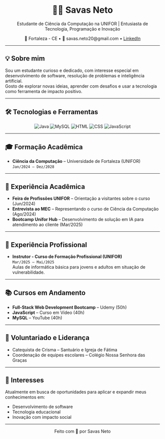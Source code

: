 <h1 align="center">👨‍💻 Savas Neto</h1>

<p align="center">
  Estudante de Ciência da Computação na UNIFOR | Entusiasta de Tecnologia, Programação e Inovação
</p>

<p align="center">
  📍 Fortaleza - CE • 📧 savas.neto20@gmail.com • 
  <a href="https://br.linkedin.com/in/savasneto" target="_blank">LinkedIn</a>
</p>

---

## 💡 Sobre mim

Sou um estudante curioso e dedicado, com interesse especial em desenvolvimento de software, resolução de problemas e inteligência artificial.  
Gosto de explorar novas ideias, aprender com desafios e usar a tecnologia como ferramenta de impacto positivo.

---

## 🛠️ Tecnologias e Ferramentas

<div align="center">
  <img src="https://img.icons8.com/color/48/000000/java-coffee-cup-logo.png" alt="Java" title="Java"/>
  <img src="https://img.icons8.com/ios-filled/48/000000/mysql-logo.png" alt="MySQL" title="MySQL"/>
  <img src="https://img.icons8.com/color/48/html-5--v1.png" alt="HTML" title="HTML"/>
  <img src="https://img.icons8.com/color/48/css3.png" alt="CSS" title="CSS"/>
  <img src="https://img.icons8.com/color/48/javascript--v1.png" alt="JavaScript" title="JavaScript"/>
</div>

---

## 🎓 Formação Acadêmica

- **Ciência da Computação** – Universidade de Fortaleza (UNIFOR)  
  `Jan/2024 – Dez/2028`

---

## 🧠 Experiência Acadêmica

- **Feira de Profissões UNIFOR** – Orientação a visitantes sobre o curso (Jun/2024)  
- **Entrevista ao MEC** – Representando o curso de Ciência da Computação (Ago/2024)  
- **Bootcamp Unifor Hub** – Desenvolvimento de solução em IA para atendimento ao cliente (Mar/2025)

---

## 💼 Experiência Profissional

- **Instrutor - Curso de Formação Profissional (UNIFOR)**  
  `Mar/2025 – Mai/2025`  
  Aulas de informática básica para jovens e adultos em situação de vulnerabilidade.

---

## 📚 Cursos em Andamento

- **Full-Stack Web Development Bootcamp** – Udemy (50h)  
- **JavaScript** – Curso em Vídeo (40h)  
- **MySQL** – YouTube (40h)

---

## 🤝 Voluntariado e Liderança

- Catequista de Crisma – Santuário e Igreja de Fátima  
- Coordenação de equipes escolares – Colégio Nossa Senhora das Graças

---

## 🚀 Interesses

Atualmente em busca de oportunidades para aplicar e expandir meus conhecimentos em:
- Desenvolvimento de software
- Tecnologia educacional
- Inovação com impacto social

---

<p align="center">
  Feito com 💙 por Savas Neto
</p>
